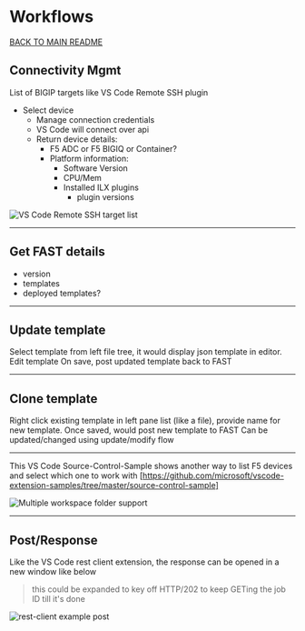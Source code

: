 # Workflows

[BACK TO MAIN README](../README.md)

## Connectivity Mgmt

List of BIGIP targets like VS Code Remote SSH plugin
* Select device
  * Manage connection credentials
  * VS Code will connect over api
  * Return device details:
    * F5 ADC or F5 BIGIQ or Container?
    * Platform information:
      * Software Version
      * CPU/Mem
      * Installed ILX plugins
        * plugin versions

![VS Code Remote SSH target list](https://code.visualstudio.com/assets/docs/remote/ssh/ssh-explorer-open-folder.png)

---

## Get FAST details

* version
* templates
* deployed templates?

---

## Update template

Select template from left file tree, it would display json template in editor.
Edit template
On save, post updated template back to FAST

---

## Clone template

Right click existing template in left pane list (like a file), provide name for new template.
Once saved, would post new template to FAST
Can be updated/changed using update/modify flow

---

This VS Code Source-Control-Sample shows another way to list F5 devices and select which one to work with
    [https://github.com/microsoft/vscode-extension-samples/tree/master/source-control-sample]

![Multiple workspace folder support](https://github.com/microsoft/vscode-extension-samples/raw/master/source-control-sample/resources/images/multi-workspace-folder.gif)


---
## Post/Response

Like the VS Code rest client extension, the response can be opened in a new window like below

> this could be expanded to key off HTTP/202 to keep GETing the job ID till it's done

![rest-client example post](https://raw.githubusercontent.com/Huachao/vscode-restclient/master/images/usage.gif)